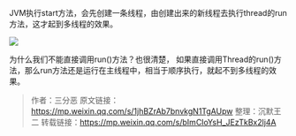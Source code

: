 JVM执行start方法，会先创建一条线程，由创建出来的新线程去执行thread的run方法，这才起到多线程的效果。

![](https://cdn.jsdelivr.net/gh/itwanger/toBeBetterJavaer/images/thread/sanfene/start-run-1.png)



为什么我们不能直接调用run()方法？也很清楚， 如果直接调用Thread的run()方法，那么run方法还是运行在主线程中，相当于顺序执行，就起不到多线程的效果。

>作者：三分恶
>原文链接：https://mp.weixin.qq.com/s/1jhBZrAb7bnvkgN1TgAUpw
>整理：沉默王二
>转载链接：https://mp.weixin.qq.com/s/bImCIoYsH_JEzTkBx2lj4A
